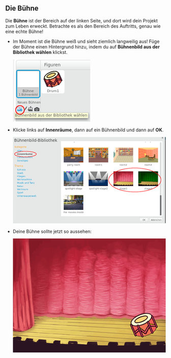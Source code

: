 ## Die Bühne

Die **Bühne** ist der Bereich auf der linken Seite, und dort wird dein Projekt zum Leben erweckt. Betrachte es als den Bereich des Auftritts, genau wie eine echte Bühne!

+ Im Moment ist die Bühne weiß und sieht ziemlich langweilig aus! Füge der Bühne einen Hintergrund hinzu, indem du auf **Bühnenbild aus der Bibliothek wählen** klickst.
    
    ![Screenshot](images/band-stage-choose.png)

+ Klicke links auf **Innenräume**, dann auf ein Bühnenbild und dann auf **OK**.
    
    ![Screenshot](images/band-backdrop.png)

+ Deine Bühne sollte jetzt so aussehen:
    
    ![Screenshot](images/band-stage.png)